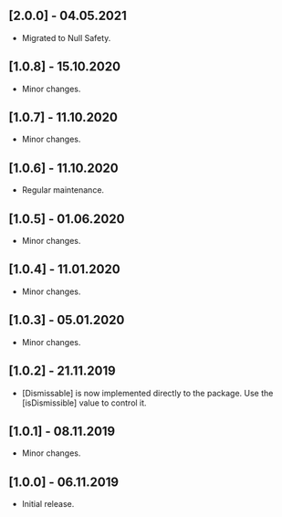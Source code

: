 ## [2.0.0] - 04.05.2021

* Migrated to Null Safety.

## [1.0.8] - 15.10.2020

* Minor changes.

## [1.0.7] - 11.10.2020

* Minor changes.

## [1.0.6] - 11.10.2020

* Regular maintenance.

## [1.0.5] - 01.06.2020

* Minor changes.

## [1.0.4] - 11.01.2020

* Minor changes.

## [1.0.3] - 05.01.2020

* Minor changes.

## [1.0.2] - 21.11.2019

* [Dismissable] is now implemented directly to the package. Use the [isDismissible] value to control it.

## [1.0.1] - 08.11.2019

* Minor changes.

## [1.0.0] - 06.11.2019

* Initial release.
